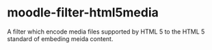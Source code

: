 # moodle-filter-html5media
A filter which encode media files supported by HTML 5 to the HTML 5 standard of embeding meida content.
